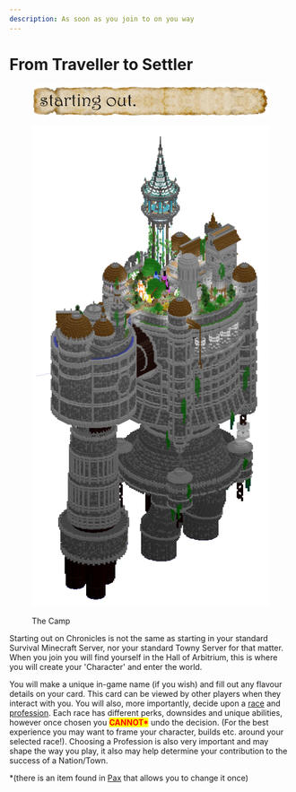 ```yaml
---
description: As soon as you join to on you way
---
```


# From Traveller to Settler

<figure><img src="../../.gitbook/assets/starting_out.png" alt=""><figcaption></figcaption></figure>

<figure><img src="../../.gitbook/assets/TheCamp.png" alt=""><figcaption><p>The Camp</p></figcaption></figure>

Starting out on Chronicles is not the same as starting in your standard Survival Minecraft Server, nor your standard Towny Server for that matter. When you join you will find yourself in the Hall of Arbitrium, this is where you will create your 'Character' and enter the world.

You will make a unique in-game name (if you wish) and fill out any flavour details on your card. This card can be viewed by other players when they interact with you. You will also, more importantly, decide upon a [race](a-lone-settler/) and [profession](professional-professions.md). Each race has different perks, downsides and unique abilities, however once chosen you <mark style="color:red;">**CANNOT\***</mark> undo the decision. (For the best experience you may want to frame your character, builds etc. around your selected race!). Choosing a Profession is also very important and may shape the way you play, it also may help determine your contribution to the success of a Nation/Town.

\*(there is an item found in [Pax](../../lore-of-the-lands/dimensional-cornucopia/pax.md) that allows you to change it once)

